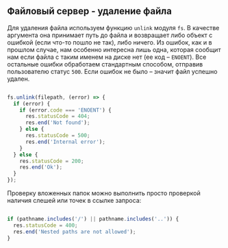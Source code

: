 ## Файловый сервер - удаление файла

Для удаления файла используем функцию `unlink` модуля `fs`. 
В качестве аргумента она принимает путь до файла и возвращает либо объект с ошибкой (если что-то пошло не так), 
либо ничего. Из ошибок, как и в прошлом случае, нам особенно интересна лишь одна, 
которая сообщит нам если файла с таким именем на диске нет (ее код – `ENOENT`). 
Все остальные ошибки обработаем стандартным способом, отправив пользователю статус `500`. 
Если ошибок не было – значит файл успешно удален.

```js

fs.unlink(filepath, (error) => {
  if (error) {
    if (error.code === 'ENOENT') {
      res.statusCode = 404;
      res.end('Not found');
    } else {
      res.statusCode = 500;
      res.end('Internal error');
    }
  } else {
    res.statusCode = 200;
    res.end('Ok');
  }
});

```

Проверку вложенных папок можно выполнить просто проверкой наличия слешей или точек в ссылке запроса:

```js

if (pathname.includes('/') || pathname.includes('..')) {
  res.statusCode = 400;
  res.end('Nested paths are not allowed');
}

```
